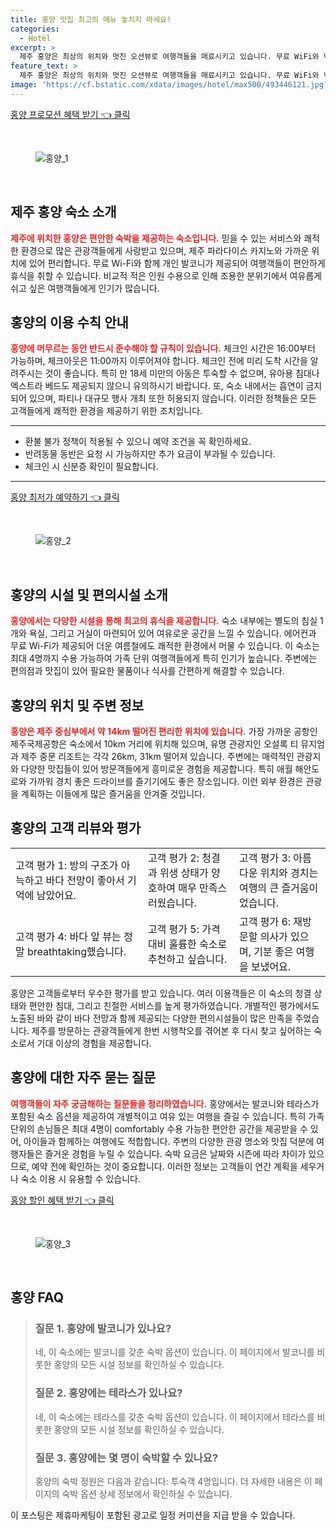 ```yaml
---
title: 홍양 맛집 최고의 메뉴 놓치지 마세요!
categories:
  - Hotel
excerpt: >
  제주 홍양은 최상의 위치와 멋진 오션뷰로 여행객들을 매료시키고 있습니다. 무료 WiFi와 넉넉한 편안함을 자랑하는 이 숙소에서 제주를 만끽해보세요!
feature_text: >
  제주 홍양은 최상의 위치와 멋진 오션뷰로 여행객들을 매료시키고 있습니다. 무료 WiFi와 넉넉한 편안함을 자랑하는 이 숙소에서 제주를 만끽해보세요!
image: 'https://cf.bstatic.com/xdata/images/hotel/max500/493446121.jpg?k=de5eb87f16ec460d0348d2e07811908a0641e0dbcd736d5ddcfd1e0d97c060b3&o=&hp=1'
---
```


<p><a class="modoo-button" href="https://tinyurl.com/263l6ycj" rel="nofollow noopener">홍양 프로모션 혜택 받기 👈 클릭</a></p><br/>
<figure class="image"><img alt="홍양_1" src="https://cf.bstatic.com/xdata/images/hotel/max1024x768/493440980.jpg?k=589e56248bcbbedcc168547d6081462172dc6f3f9d7cfef2f3bdceb73360b18f&amp;o=&amp;hp=1"/></figure><br/>

<h2 id="목차_숙소_소개">제주 홍양 숙소 소개</h2>
<p><b><span style="color: #ee2323;">제주에 위치한 홍양은 편안한 숙박을 제공하는 숙소입니다.</span></b> 믿을 수 있는 서비스와 쾌적한 환경으로 많은 관광객들에게 사랑받고 있으며, 제주 파라다이스 카지노와 가까운 위치에 있어 편리합니다. 무료 Wi-Fi와 함께 개인 발코니가 제공되어 여행객들이 편안하게 휴식을 취할 수 있습니다. 비교적 적은 인원 수용으로 인해 조용한 분위기에서 여유롭게 쉬고 싶은 여행객들에게 인기가 많습니다.</p>
<h2 id="숙소_이용_수칙">홍양의 이용 수칙 안내</h2>
<p><b><span style="color: #ee2323;">홍양에 머무르는 동안 반드시 준수해야 할 규칙이 있습니다.</span></b> 체크인 시간은 16:00부터 가능하며, 체크아웃은 11:00까지 이루어져야 합니다. 체크인 전에 미리 도착 시간을 알려주시는 것이 좋습니다. 특히 만 18세 미만의 아동은 투숙할 수 없으며, 유아용 침대나 엑스트라 베드도 제공되지 않으니 유의하시기 바랍니다. 또, 숙소 내에서는 흡연이 금지되어 있으며, 파티나 대규모 행사 개최 또한 허용되지 않습니다. 이러한 정책들은 모든 고객들에게 쾌적한 환경을 제공하기 위한 조치입니다.</p>
<hr/>
<ul>
<li>환불 불가 정책이 적용될 수 있으니 예약 조건을 꼭 확인하세요.</li>
<li>반려동물 동반은 요청 시 가능하지만 추가 요금이 부과될 수 있습니다.</li>
<li>체크인 시 신분증 확인이 필요합니다.</li>
</ul>
<hr/>
<p><a class="modoo-button" href="https://tinyurl.com/263l6ycj" rel="nofollow noopener">홍양 최저가 예약하기 👈 클릭</a></p><br/>
<figure class="image"><img alt="홍양_2" src="https://cf.bstatic.com/xdata/images/hotel/max500/493446121.jpg?k=de5eb87f16ec460d0348d2e07811908a0641e0dbcd736d5ddcfd1e0d97c060b3&amp;o=&amp;hp=1"/></figure><br/>
<h2 id="숙소_시설_소개">홍양의 시설 및 편의시설 소개</h2>
<p><b><span style="color: #ee2323;">홍양에서는 다양한 시설을 통해 최고의 휴식을 제공합니다.</span></b> 숙소 내부에는 별도의 침실 1개와 욕실, 그리고 거실이 마련되어 있어 여유로운 공간을 느낄 수 있습니다. 에어컨과 무료 Wi-Fi가 제공되어 더운 여름철에도 쾌적한 환경에서 머물 수 있습니다. 이 숙소는 최대 4명까지 수용 가능하여 가족 단위 여행객들에게 특히 인기가 높습니다. 주변에는 편의점과 맛집이 있어 필요한 물품이나 식사를 간편하게 해결할 수 있습니다.</p>
<h2 id="숙소_위치_안내">홍양의 위치 및 주변 정보</h2>
<p><b><span style="color: #ee2323;">홍양은 제주 중심부에서 약 14km 떨어진 편리한 위치에 있습니다.</span></b> 가장 가까운 공항인 제주국제공항은 숙소에서 10km 거리에 위치해 있으며, 유명 관광지인 오설록 티 뮤지엄과 제주 중문 리조트는 각각 26km, 31km 떨어져 있습니다. 주변에는 매력적인 관광지와 다양한 맛집들이 있어 방문객들에게 흥미로운 경험을 제공합니다. 특히 애월 해안도로와 가까워 경치 좋은 드라이브를 즐기기에도 좋은 장소입니다. 이런 외부 환경은 관광을 계획하는 이들에게 많은 즐거움을 안겨줄 것입니다.</p>
<h2 id="숙소_고객_리뷰">홍양의 고객 리뷰와 평가</h2>
<table>
<tr>
<td>고객 평가 1: 방의 구조가 아늑하고 바다 전망이 좋아서 기억에 남았어요.</td>
<td>고객 평가 2: 청결과 위생 상태가 양호하여 매우 만족스러웠습니다.</td>
<td>고객 평가 3: 아름다운 위치와 경치는 여행의 큰 즐거움이었습니다.</td>
</tr>
<tr>
<td>고객 평가 4: 바다 앞 뷰는 정말 breathtaking했습니다.</td>
<td>고객 평가 5: 가격 대비 훌륭한 숙소로 추천하고 싶습니다.</td>
<td>고객 평가 6: 재방문할 의사가 있으며, 기분 좋은 여행을 보냈어요.</td>
</tr>
</table>
<p>홍양은 고객들로부터 우수한 평가를 받고 있습니다. 여러 이용객들은 이 숙소의 청결 상태와 편안한 침대, 그리고 친절한 서비스를 높게 평가하였습니다. 개별적인 평가에서도 노출된 바와 같이 바다 전망과 함께 제공되는 다양한 편의시설들이 많은 만족을 주었습니다. 제주를 방문하는 관광객들에게 한번 시행착오를 겪어본 후 다시 찾고 싶어하는 숙소로서 기대 이상의 경험을 제공합니다.</p>
<h2 id="자주_묻는_질문">홍양에 대한 자주 묻는 질문</h2>
<p><b><span style="color: #ee2323;">여행객들이 자주 궁금해하는 질문들을 정리하였습니다.</span></b> 홍양에서는 발코니와 테라스가 포함된 숙소 옵션을 제공하여 개별적이고 여유 있는 여행을 즐길 수 있습니다. 특히 가족 단위의 손님들은 최대 4명이 comfortably 수용 가능한 편안한 공간을 제공받을 수 있어, 아이들과 함께하는 여행에도 적합합니다. 주변의 다양한 관광 명소와 맛집 덕분에 여행자들은 즐거운 경험을 누릴 수 있습니다. 숙박 요금은 날짜와 시즌에 따라 차이가 있으므로, 예약 전에 확인하는 것이 중요합니다. 이러한 정보는 고객들이 연간 계획을 세우거나 숙소 이용 시 유용할 수 있습니다.</p>

<p><a class="modoo-button" href="https://tinyurl.com/263l6ycj" rel="nofollow noopener">홍양 할인 혜택 받기 👈 클릭</a></p><br>

<figure class="image"><img src="https://cf.bstatic.com/xdata/images/hotel/max500/493441022.jpg?k=9815450faa55f12ba150e2f614c8f7b05961543be24e655e802f1af804734c4e&o=&hp=1" alt="홍양_3"></figure><br>
<h2 id="홍양_FAQ">홍양 FAQ</h2>
<div itemscope="" itemtype="https://schema.org/FAQPage"> <blockquote> <div itemscope="" itemprop="mainEntity" itemtype="https://schema.org/Question"> <h3 id="질문_1" itemprop="name">질문 1. 홍양에 발코니가 있나요?</h3> <div itemscope="" itemprop="acceptedAnswer" itemtype="https://schema.org/Answer"> <span itemprop="text"> <p>네, 이 숙소에는 발코니를 갖춘 숙박 옵션이 있습니다. 이 페이지에서 발코니를 비롯한 홍양의 모든 시설 정보를 확인하실 수 있습니다.</p> </span> </div> </div> <div itemscope="" itemprop="mainEntity" itemtype="https://schema.org/Question"> <h3 id="질문_2" itemprop="name">질문 2. 홍양에는 테라스가 있나요?</h3> <div itemscope="" itemprop="acceptedAnswer" itemtype="https://schema.org/Answer"> <span itemprop="text"> <p>네, 이 숙소에는 테라스를 갖춘 숙박 옵션이 있습니다. 이 페이지에서 테라스를 비롯한 홍양의 모든 시설 정보를 확인하실 수 있습니다.</p> </span> </div> </div> <div itemscope="" itemprop="mainEntity" itemtype="https://schema.org/Question"> <h3 id="질문_3" itemprop="name">질문 3. 홍양에는 몇 명이 숙박할 수 있나요?</h3> <div itemscope="" itemprop="acceptedAnswer" itemtype="https://schema.org/Answer"> <span itemprop="text"> <p>홍양의 숙박 정원은 다음과 같습니다: 투숙객 4명입니다. 더 자세한 내용은 이 페이지의 숙박 옵션 상세 정보에서 확인하실 수 있습니다.</p> </span> </div> </div> </blockquote> </div><p>이 포스팅은 제휴마케팅이 포함된 광고로 일정 커미션을 지급 받을 수 있습니다.</p>


